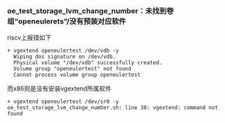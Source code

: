 ### oe_test_storage_lvm_change_number：未找到卷组“openeulerets”/没有预装对应软件

riscv上报错如下

```
+ vgextend openeulertest /dev/vdb -y
  Wiping dos signature on /dev/vdb.
  Physical volume "/dev/vdb" successfully created.
  Volume group "openeulertest" not found
  Cannot process volume group openeulertest
```

而x86则是没有安装vgextend所属软件

```
+ vgextend openeulertest /dev/sr0 -y
oe_test_storage_lvm_change_number.sh: line 30: vgextend: command not found
```

